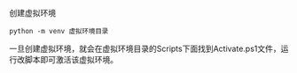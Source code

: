 
创建虚拟环境


```
python -m venv 虚拟环境目录
```

一旦创建虚拟环境，就会在虚拟环境目录的Scripts下面找到Activate.ps1文件，运行改脚本即可激活该虚拟环境。

